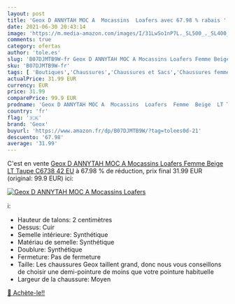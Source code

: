 ```yaml
---
layout: post
title: 'Geox D ANNYTAH MOC A  Mocassins  Loafers avec 67.98 % rabais '
date: 2021-06-30 20:43:14
image: 'https://m.media-amazon.com/images/I/31LwSo1nP7L._SL500_._SL400_.jpg'
comments: true
category: ofertas
author: 'tole.es'
slug: 'B07DJMTB9W-fr Geox D ANNYTAH MOC A Mocassins Loafers Femme Beige LT...'
sku: 'B07DJMTB9W-fr'
tags: [ 'Boutiques','Chaussures','Chaussures et Sacs','Chaussures femme','Chaussures plates femme','Custom Stores','Mocassins et Loafers femme','geox', ]
actualPrice: 31.99 EUR
currency: EUR
price: 31.99
comparePrice: 99.9 EUR
prodname: 'Geox D ANNYTAH MOC A  Mocassins  Loafers  Femme  Beige  LT Taupe C6738   42 EU'
country: 'fr'
flag: '🇫🇷'
brand: 'Geox'
buyurl: 'https://www.amazon.fr/dp/B07DJMTB9W/?tag=tolees0d-21'
descuento: '67.98'
average: '31.99'
---
```


C'est en vente [Geox D ANNYTAH MOC A  Mocassins  Loafers  Femme  Beige  LT Taupe C6738   42 EU](https://www.amazon.fr/dp/B07DJMTB9W/?tag=tolees0d-21)  à  67.98 % de réduction, prix final  31.99 EUR (original: 99.9 EUR) ici:

[![Geox D ANNYTAH MOC A  Mocassins  Loafers](https://m.media-amazon.com/images/I/31LwSo1nP7L._SL500_._SL400_.jpg)](https://www.amazon.fr/dp/B07DJMTB9W/?tag=tolees0d-21)

ℹ️:

- Hauteur de talons: 2 centimètres
- Dessus: Cuir
- Semelle intérieure: Synthétique
- Matériau de semelle: Synthétique
- Doublure: Synthétique
- Fermeture: Pas de fermeture
- Taille: Les chaussures Geox taillent grand, donc nous vous conseillons de choisir une demi-pointure de moins que votre pointure habituelle
- Largeur de la chaussure: Moyen

[🛒 Achète-le!!](https://www.amazon.fr/dp/B07DJMTB9W/?tag=tolees0d-21)
